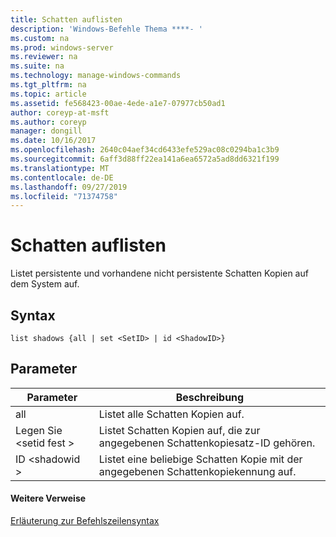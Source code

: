 ```yaml
---
title: Schatten auflisten
description: 'Windows-Befehle Thema ****- '
ms.custom: na
ms.prod: windows-server
ms.reviewer: na
ms.suite: na
ms.technology: manage-windows-commands
ms.tgt_pltfrm: na
ms.topic: article
ms.assetid: fe568423-00ae-4ede-a1e7-07977cb50ad1
author: coreyp-at-msft
ms.author: coreyp
manager: dongill
ms.date: 10/16/2017
ms.openlocfilehash: 2640c04aef34cd6433efe529ac08c0294ba1c3b9
ms.sourcegitcommit: 6aff3d88ff22ea141a6ea6572a5ad8dd6321f199
ms.translationtype: MT
ms.contentlocale: de-DE
ms.lasthandoff: 09/27/2019
ms.locfileid: "71374758"
---
```

# <a name="list-shadows"></a>Schatten auflisten



Listet persistente und vorhandene nicht persistente Schatten Kopien auf dem System auf.

## <a name="syntax"></a>Syntax

```
list shadows {all | set <SetID> | id <ShadowID>}
```

## <a name="parameters"></a>Parameter

|Parameter|Beschreibung|
|---------|-----------|
|all|Listet alle Schatten Kopien auf.|
|Legen Sie \<setid fest >|Listet Schatten Kopien auf, die zur angegebenen Schattenkopiesatz-ID gehören.|
|ID \<shadowid >|Listet eine beliebige Schatten Kopie mit der angegebenen Schattenkopiekennung auf.|

#### <a name="additional-references"></a>Weitere Verweise

[Erläuterung zur Befehlszeilensyntax](command-line-syntax-key.md)